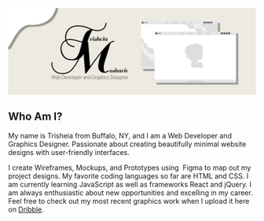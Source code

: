 <img src="images/GitHub-Banner.jpg" alt="Trisheia-Moshaire-Banner" title="GitHub-Banner">

## Who Am I?
My name is Trisheia from Buffalo, NY, and I am a Web Developer and Graphics Designer. Passionate about creating beautifully minimal website designs with user-friendly interfaces. 

I create Wireframes, Mockups, and Prototypes using <img src=""> Figma to map out my project designs. My favorite coding languages so far are HTML and CSS. I am currently learning JavaScript as well as frameworks React and jQuery. I am always enthusiastic about new opportunities and excelling in my career. Feel free to check out my most recent graphics work when I upload it here on <a href="https://dribbble.com/T_Moshaire">Dribble</a>.

